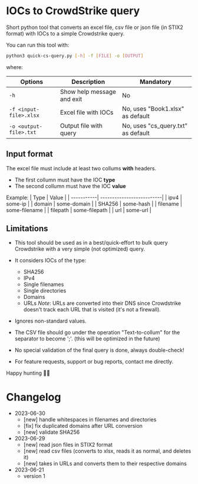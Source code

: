 # IOCs to CrowdStrike query
Short python tool that converts an excel file, csv file or json file (in STIX2 format) with IOCs to a simple Crowdstrike query.

You can run this tool with:
```sh
python3 quick-cs-query.py [-h] -f [FILE] -o [OUTPUT]
```

where:

| Options                    | Description                                  | Mandatory                         |
| -------------------------- | -------------------------------------------- | --------------------------------- |
| `-h`                       | Show help message and exit                   | No                                |
| `-f <input-file>.xlsx`     | Excel file with IOCs                         | No, uses "Book1.xlsx" as default  |
| `-o <output-file>.txt`     | Output file with query                       | No, uses "cs_query.txt" as default|


## Input format
The excel file must include at least two collums **with** headers.
* The first collumn must have the IOC **type**
* The second collumn must have the IOC **value**

Example:
| Type       | Value                     |
| -----------| --------------------------|
| ipv4       | some-ip                   |
| domain     | some-domain               |
| SHA256     | some-hash                 |
| filename   | some-filename             |
| filepath   | some-filepath             |
| url        | some-url                  |


## Limitations
* This tool should be used as in a best/quick-effort to bulk query Crowdstrike with a very simple (not optimized) query.

* It considers IOCs of the type:
    * SHA256
    * IPv4
    * Single filenames
    * Single directories
    * Domains
    * URLs
*Note*: URLs are converted into their DNS since Crowdstrike doesn't track each URL that is visited (it's not a firewall).

* Ignores non-standard values.

* The CSV file should go under the operation "Text-to-collum" for the separator to become ';'. (this will be optimized in the future)

* No special validation of the final query is done, always double-check!

* For feature requests, support or bug reports, contact me directly.



Happy hunting 🕵️‍♀️


# Changelog
* 2023-06-30
    * [new] handle whitespaces in filenames and directories
    * [fix] fix duplicated domains after URL conversion
    * [new] validate SHA256
* 2023-06-29
    * [new] read json files in STIX2 format
    * [new] read csv files (converts to xlsx, reads it as normal, and deletes it)
    * [new] takes in URLs and converts them to their respective domains
* 2023-06-21
    * version 1